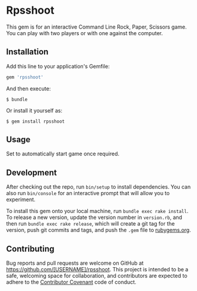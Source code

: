 # Rpsshoot

This gem is for an interactive Command Line Rock, Paper, Scissors game. You can play with two players or with one against the computer.

## Installation

Add this line to your application's Gemfile:

```ruby
gem 'rpsshoot'
```

And then execute:

    $ bundle

Or install it yourself as:

    $ gem install rpsshoot

## Usage

Set to automatically start game once required.

## Development

After checking out the repo, run `bin/setup` to install dependencies. You can also run `bin/console` for an interactive prompt that will allow you to experiment.

To install this gem onto your local machine, run `bundle exec rake install`. To release a new version, update the version number in `version.rb`, and then run `bundle exec rake release`, which will create a git tag for the version, push git commits and tags, and push the `.gem` file to [rubygems.org](https://rubygems.org).

## Contributing

Bug reports and pull requests are welcome on GitHub at https://github.com/[USERNAME]/rpsshoot. This project is intended to be a safe, welcoming space for collaboration, and contributors are expected to adhere to the [Contributor Covenant](http://contributor-covenant.org) code of conduct.

